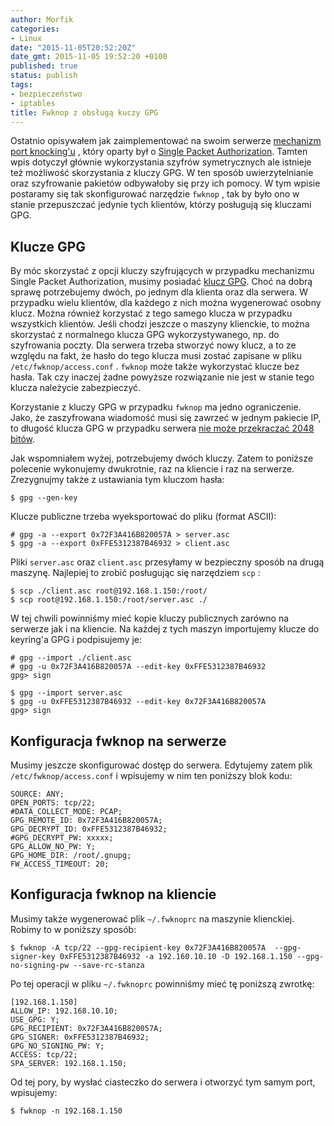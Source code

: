 ```yaml
---
author: Morfik
categories:
- Linux
date: "2015-11-05T20:52:20Z"
date_gmt: 2015-11-05 19:52:20 +0100
published: true
status: publish
tags:
- bezpieczeństwo
- iptables
title: Fwknop z obsługą kuczy GPG
---
```


Ostatnio opisywałem jak zaimplementować na swoim serwerze [mechanizm port
knocking'u](/post/port-knocking-i-single-packet-authorization/) , który oparty był
o [Single Packet Authorization](http://www.cipherdyne.org/fwknop/docs/fwknop-tutorial.html). Tamten
wpis dotyczył głównie wykorzystania szyfrów symetrycznych ale istnieje też możliwość skorzystania z
kluczy GPG. W ten sposób uwierzytelnianie oraz szyfrowanie pakietów odbywałoby się przy ich pomocy.
W tym wpisie postaramy się tak skonfigurować narzędzie `fwknop` , tak by było ono w stanie
przepuszczać jedynie tych klientów, którzy posługują się kluczami GPG.

<!--more-->
## Klucze GPG

By móc skorzystać z opcji kluczy szyfrujących w przypadku mechanizmu Single Packet Authorization,
musimy posiadać [klucz GPG](/post/bezpieczny-klucz-gpg/). Choć na dobrą sprawę
potrzebujemy dwóch, po jednym dla klienta oraz dla serwera. W przypadku wielu klientów, dla każdego
z nich można wygenerować osobny klucz. Można również korzystać z tego samego klucza w przypadku
wszystkich klientów. Jeśli chodzi jeszcze o maszyny klienckie, to można skorzystać z normalnego
klucza GPG wykorzystywanego, np. do szyfrowania poczty. Dla serwera trzeba stworzyć nowy klucz, a to
ze względu na fakt, że hasło do tego klucza musi zostać zapisane w pliku `/etc/fwknop/access.conf` .
`fwknop` może także wykorzystać klucze bez hasła. Tak czy inaczej żadne powyższe rozwiązanie nie
jest w stanie tego klucza należycie zabezpieczyć.

Korzystanie z kluczy GPG w przypadku `fwknop` ma jedno ograniczenie. Jako, że zaszyfrowana wiadomość
musi się zawrzeć w jednym pakiecie IP, to długość klucza GPG w przypadku serwera [nie może
przekraczać 2048 bitów](http://www.cipherdyne.org/fwknop/docs/gpghowto.html).

Jak wspomniałem wyżej, potrzebujemy dwóch kluczy. Zatem to poniższe polecenie wykonujemy dwukrotnie,
raz na kliencie i raz na serwerze. Zrezygnujmy także z ustawiania tym kluczom hasła:

    $ gpg --gen-key

Klucze publiczne trzeba wyeksportować do pliku (format ASCII):

    # gpg -a --export 0x72F3A416B820057A > server.asc
    $ gpg -a --export 0xFFE5312387B46932 > client.asc

Pliki `server.asc` oraz `client.asc` przesyłamy w bezpieczny sposób na drugą maszynę. Najlepiej to
zrobić posługując się narzędziem `scp` :

    $ scp ./client.asc root@192.168.1.150:/root/
    $ scp root@192.168.1.150:/root/server.asc ./

W tej chwili powinniśmy mieć kopie kluczy publicznych zarówno na serwerze jak i na kliencie. Na
każdej z tych maszyn importujemy klucze do keyring'a GPG i podpisujemy je:

    # gpg --import ./client.asc
    # gpg -u 0x72F3A416B820057A --edit-key 0xFFE5312387B46932
    gpg> sign

    $ gpg --import server.asc
    $ gpg -u 0xFFE5312387B46932 --edit-key 0x72F3A416B820057A
    gpg> sign

## Konfiguracja fwknop na serwerze

Musimy jeszcze skonfigurować dostęp do serwera. Edytujemy zatem plik `/etc/fwknop/access.conf` i
wpisujemy w nim ten poniższy blok kodu:

    SOURCE: ANY;
    OPEN_PORTS: tcp/22;
    #DATA_COLLECT_MODE: PCAP;
    GPG_REMOTE_ID: 0x72F3A416B820057A;
    GPG_DECRYPT_ID: 0xFFE5312387B46932;
    #GPG_DECRYPT_PW: xxxxx;
    GPG_ALLOW_NO_PW: Y;
    GPG_HOME_DIR: /root/.gnupg;
    FW_ACCESS_TIMEOUT: 20;

## Konfiguracja fwknop na kliencie

Musimy także wygenerować plik `~/.fwknoprc` na maszynie klienckiej. Robimy to w poniższy
    sposób:

    $ fwknop -A tcp/22 --gpg-recipient-key 0x72F3A416B820057A  --gpg-signer-key 0xFFE5312387B46932 -a 192.160.10.10 -D 192.168.1.150 --gpg-no-signing-pw --save-rc-stanza

Po tej operacji w pliku `~/.fwknoprc` powinniśmy mieć tę poniższą zwrotkę:

    [192.168.1.150]
    ALLOW_IP: 192.168.10.10;
    USE_GPG: Y;
    GPG_RECIPIENT: 0x72F3A416B820057A;
    GPG_SIGNER: 0xFFE5312387B46932;
    GPG_NO_SIGNING_PW: Y;
    ACCESS: tcp/22;
    SPA_SERVER: 192.168.1.150;

Od tej pory, by wysłać ciasteczko do serwera i otworzyć tym samym port, wpisujemy:

    $ fwknop -n 192.168.1.150
